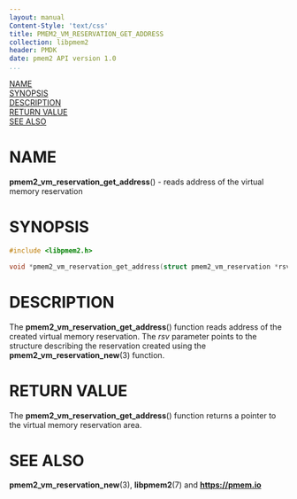 ```yaml
---
layout: manual
Content-Style: 'text/css'
title: PMEM2_VM_RESERVATION_GET_ADDRESS
collection: libpmem2
header: PMDK
date: pmem2 API version 1.0
...
```


[comment]: <> (SPDX-License-Identifier: BSD-3-Clause)
[comment]: <> (Copyright 2020, Intel Corporation)

[comment]: <> (pmem2_vm_reservation_get_address.3 -- man page for libpmem2 pmem2_vm_reservation_get_address operation)

[NAME](#name)<br />
[SYNOPSIS](#synopsis)<br />
[DESCRIPTION](#description)<br />
[RETURN VALUE](#return-value)<br />
[SEE ALSO](#see-also)<br />

# NAME #

**pmem2_vm_reservation_get_address**() - reads address of the virtual memory reservation

# SYNOPSIS #

```c
#include <libpmem2.h>

void *pmem2_vm_reservation_get_address(struct pmem2_vm_reservation *rsv);
```

# DESCRIPTION #

The **pmem2_vm_reservation_get_address**() function reads address of the created virtual memory
reservation. The *rsv* parameter points to the structure describing the reservation created using
the **pmem2_vm_reservation_new**(3) function.

# RETURN VALUE #

The **pmem2_vm_reservation_get_address**() function returns a pointer to the virtual memory
reservation area.

# SEE ALSO #

**pmem2_vm_reservation_new**(3), **libpmem2**(7) and **<https://pmem.io>**

